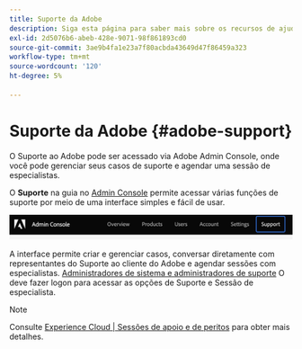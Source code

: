 ```yaml
---
title: Suporte da Adobe
description: Siga esta página para saber mais sobre os recursos de ajuda onboard e o suporte ao Adobe.
exl-id: 2d5076b6-abeb-428e-9071-98f861893cd0
source-git-commit: 3ae9b4fa1e23a7f80acbda43649d47f86459a323
workflow-type: tm+mt
source-wordcount: '120'
ht-degree: 5%

---
```


# Suporte da Adobe {#adobe-support}

O Suporte ao Adobe pode ser acessado via Adobe Admin Console, onde você pode gerenciar seus casos de suporte e agendar uma sessão de especialistas.

O **Suporte** na guia no [Admin Console](https://adminconsole.adobe.com/) permite acessar várias funções de suporte por meio de uma interface simples e fácil de usar.

![imagem](/help/onboarding/learn-concepts/assets/support-menu.png)

A interface permite criar e gerenciar casos, conversar diretamente com representantes do Suporte ao cliente do Adobe e agendar sessões com especialistas. [Administradores de sistema e administradores de suporte](https://helpx.adobe.com/enterprise/using/admin-roles.ug.html) O deve fazer logon para acessar as opções de Suporte e Sessão de especialista.

>[!NOTE]
> Consulte [Experience Cloud | Sessões de apoio e de peritos](https://helpx.adobe.com/enterprise/admin-guide.html/enterprise/using/support-for-experience-cloud.ug.html) para obter mais detalhes.
